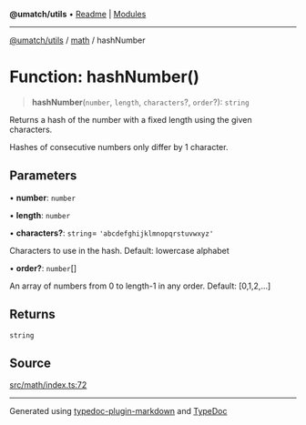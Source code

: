 **@umatch/utils** • [Readme](../../index.md) \| [Modules](../../modules.md)

***

[@umatch/utils](../../modules.md) / [math](../index.md) / hashNumber

# Function: hashNumber()

> **hashNumber**(`number`, `length`, `characters`?, `order`?): `string`

Returns a hash of the number with a fixed length using the given characters.

Hashes of consecutive numbers only differ by 1 character.

## Parameters

• **number**: `number`

• **length**: `number`

• **characters?**: `string`= `'abcdefghijklmnopqrstuvwxyz'`

Characters to use in the hash. Default: lowercase alphabet

• **order?**: `number`[]

An array of numbers from 0 to length-1 in any order. Default: [0,1,2,...]

## Returns

`string`

## Source

[src/math/index.ts:72](https://github.com/umatch-oficial/utils/blob/0b3210d/src/math/index.ts#L72)

***

Generated using [typedoc-plugin-markdown](https://www.npmjs.com/package/typedoc-plugin-markdown) and [TypeDoc](https://typedoc.org/)
